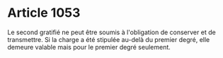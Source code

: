 # Article 1053

Le second gratifié ne peut être soumis à l'obligation de conserver et de transmettre.   Si la charge a été stipulée au-delà du premier degré, elle demeure valable mais pour le premier degré seulement.